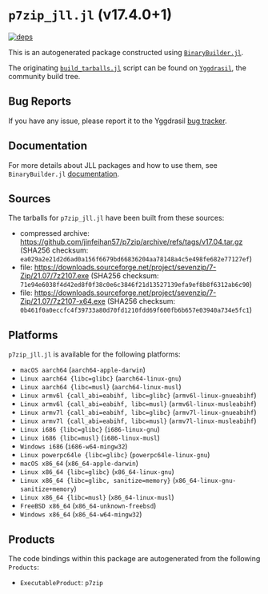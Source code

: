 # `p7zip_jll.jl` (v17.4.0+1)

[![deps](https://juliahub.com/docs/p7zip_jll/deps.svg)](https://juliahub.com/ui/Packages/p7zip_jll/dfuGM?page=2)

This is an autogenerated package constructed using [`BinaryBuilder.jl`](https://github.com/JuliaPackaging/BinaryBuilder.jl).

The originating [`build_tarballs.jl`](https://github.com/JuliaPackaging/Yggdrasil/blob/cf0276912a6e7e3086d77232329f745f615f6279/P/p7zip/build_tarballs.jl) script can be found on [`Yggdrasil`](https://github.com/JuliaPackaging/Yggdrasil/), the community build tree.

## Bug Reports

If you have any issue, please report it to the Yggdrasil [bug tracker](https://github.com/JuliaPackaging/Yggdrasil/issues).

## Documentation

For more details about JLL packages and how to use them, see `BinaryBuilder.jl` [documentation](https://docs.binarybuilder.org/stable/jll/).

## Sources

The tarballs for `p7zip_jll.jl` have been built from these sources:

* compressed archive: https://github.com/jinfeihan57/p7zip/archive/refs/tags/v17.04.tar.gz (SHA256 checksum: `ea029a2e21d2d6ad0a156f6679bd66836204aa78148a4c5e498fe682e77127ef`)
* file: https://downloads.sourceforge.net/project/sevenzip/7-Zip/21.07/7z2107.exe (SHA256 checksum: `71e94e6038f4d42ed8f0f38c0e6c3846f21d13527139efa9ef8b8f6312ab6c90`)
* file: https://downloads.sourceforge.net/project/sevenzip/7-Zip/21.07/7z2107-x64.exe (SHA256 checksum: `0b461f0a0eccfc4f39733a80d70fd1210fdd69f600fb6b657e03940a734e5fc1`)

## Platforms

`p7zip_jll.jl` is available for the following platforms:

* `macOS aarch64` (`aarch64-apple-darwin`)
* `Linux aarch64 {libc=glibc}` (`aarch64-linux-gnu`)
* `Linux aarch64 {libc=musl}` (`aarch64-linux-musl`)
* `Linux armv6l {call_abi=eabihf, libc=glibc}` (`armv6l-linux-gnueabihf`)
* `Linux armv6l {call_abi=eabihf, libc=musl}` (`armv6l-linux-musleabihf`)
* `Linux armv7l {call_abi=eabihf, libc=glibc}` (`armv7l-linux-gnueabihf`)
* `Linux armv7l {call_abi=eabihf, libc=musl}` (`armv7l-linux-musleabihf`)
* `Linux i686 {libc=glibc}` (`i686-linux-gnu`)
* `Linux i686 {libc=musl}` (`i686-linux-musl`)
* `Windows i686` (`i686-w64-mingw32`)
* `Linux powerpc64le {libc=glibc}` (`powerpc64le-linux-gnu`)
* `macOS x86_64` (`x86_64-apple-darwin`)
* `Linux x86_64 {libc=glibc}` (`x86_64-linux-gnu`)
* `Linux x86_64 {libc=glibc, sanitize=memory}` (`x86_64-linux-gnu-sanitize+memory`)
* `Linux x86_64 {libc=musl}` (`x86_64-linux-musl`)
* `FreeBSD x86_64` (`x86_64-unknown-freebsd`)
* `Windows x86_64` (`x86_64-w64-mingw32`)

## Products

The code bindings within this package are autogenerated from the following `Products`:

* `ExecutableProduct`: `p7zip`
